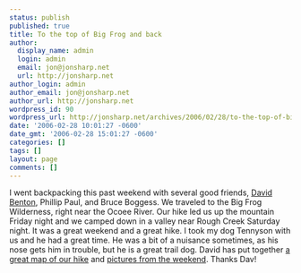 ```yaml
---
status: publish
published: true
title: To the top of Big Frog and back
author:
  display_name: admin
  login: admin
  email: jon@jonsharp.net
  url: http://jonsharp.net
author_login: admin
author_email: jon@jonsharp.net
author_url: http://jonsharp.net
wordpress_id: 90
wordpress_url: http://jonsharp.net/archives/2006/02/28/to-the-top-of-big-frog-and-back/
date: '2006-02-28 10:01:27 -0600'
date_gmt: '2006-02-28 15:01:27 -0600'
categories: []
tags: []
layout: page
comments: []
---
```

I went backpacking this past weekend with several good friends, [David Benton](http://dbenton.com), Phillip Paul, and Bruce Boggess.  We traveled to the Big Frog Wilderness, right near the Ocoee River.  Our hike led us up the mountain Friday night and we camped down in a valley near Rough Creek Saturday night.  It was a great weekend and a great hike.  I took my dog Tennyson with us and he had a great time.  He was a bit of a nuisance sometimes, as his nose gets him in trouble, but he is a great trail dog.  David has put together [a great map of our hike](http://go.dbenton.com/2006/02/27/big-frog-mountain-backpacking-trip-in-data/) and [pictures from the weekend](http://go.dbenton.com/wp-content/plugins/falbum/wp/album.php?album=72057594071445793).  Thanks Dav!
